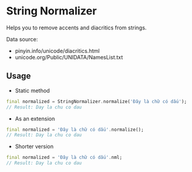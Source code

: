 # String Normalizer

Helps you to remove accents and diacritics from strings.

Data source:

- pinyin.info/unicode/diacritics.html
- unicode.org/Public/UNIDATA/NamesList.txt

## Usage

- Static method

```dart
final normalized = StringNormalizer.normalize('Đây là chữ có dấu');
// Result: Day la chu co dau
```

- As an extension

```dart
final normalized = 'Đây là chữ có dấu'.normalize();
// Result: Day la chu co dau
```

- Shorter version

```dart
final normalized = 'Đây là chữ có dấu'.nml;
// Result: Day la chu co dau
```
